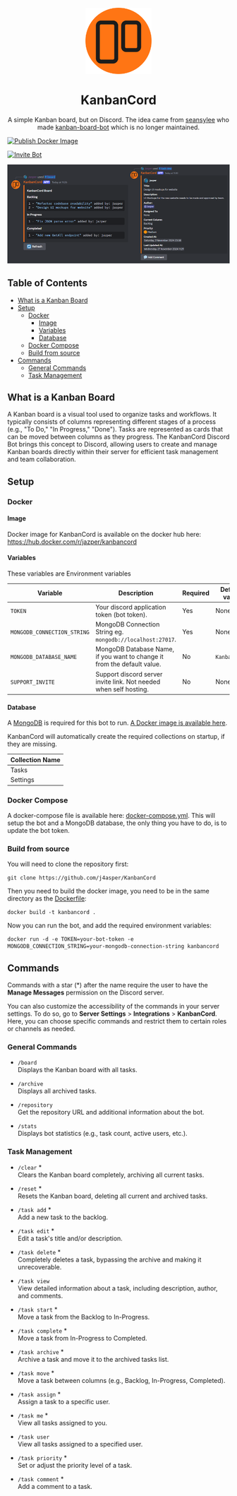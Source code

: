 <p align="center">
  <img width="150" src=".github/images/logo.png"/>
</p>

<h1 align="center">KanbanCord</h1>

<p align="center">
  A simple Kanban board, but on Discord. The idea came from <a href="https://github.com/seansylee" target="_blank">seansylee</a> who made <a href="https://github.com/seansylee/kanban-board-bot" target="_blank">kanban-board-bot</a> which is no longer maintained.
</p>

[![Publish Docker Image](https://github.com/j4asper/KanbanCord/actions/workflows/build-and-publish-docker-image.yml/badge.svg)](https://github.com/j4asper/KanbanCord/actions/workflows/build-and-publish-docker-image.yml)

[![Invite Bot](https://img.shields.io/badge/Invite%20Bot-7289DA?style=for-the-badge&logo=discord&logoColor=white)](https://discord.com/oauth2/authorize?client_id=1301269207073165444)

![Example](.github/images/example.png)

## Table of Contents

<!-- TOC -->
* [What is a Kanban Board](#what-is-a-kanban-board)
* [Setup](#setup)
  * [Docker](#docker)
    * [Image](#image)
    * [Variables](#variables)
    * [Database](#database)
  * [Docker Compose](#docker-compose)
  * [Build from source](#build-from-source)
* [Commands](#commands)
  * [General Commands](#general-commands)
  * [Task Management](#task-management)
<!-- TOC -->

## What is a Kanban Board

A Kanban board is a visual tool used to organize tasks and workflows. It typically consists of columns representing different stages of a process (e.g., "To Do," "In Progress," "Done"). Tasks are represented as cards that can be moved between columns as they progress. The KanbanCord Discord Bot brings this concept to Discord, allowing users to create and manage Kanban boards directly within their server for efficient task management and team collaboration.

## Setup

### Docker

#### Image

Docker image for KanbanCord is available on the docker hub here: https://hub.docker.com/r/jazper/kanbancord

#### Variables

These variables are Environment variables

| Variable                    | Description                                                             | Required | Default value |
|-----------------------------|-------------------------------------------------------------------------|----------|---------------|
| `TOKEN`                     | Your discord application token (bot token).                             | Yes      | None          |
| `MONGODB_CONNECTION_STRING` | MongoDB Connection String eg. `mongodb://localhost:27017`.              | Yes      | None          |
| `MONGODB_DATABASE_NAME`     | MongoDB Database Name, if you want to change it from the default value. | No       | `KanbanCord`  |
| `SUPPORT_INVITE`            | Support discord server invite link. Not needed when self hosting.       | No       | None          |


#### Database

A [MongoDB](https://www.mongodb.com/) is required for this bot to run. [A Docker image is available here](https://hub.docker.com/r/mongodb/mongodb-community-server).

KanbanCord will automatically create the required collections on startup, if they are missing.

| Collection Name |
|-----------------|
| Tasks           |
| Settings        |

### Docker Compose

A docker-compose file is available here: [docker-compose.yml](docker-compose.yml). This will setup the bot and a MongoDB database, the only thing you have to do, is to update the bot token.

### Build from source

You will need to clone the repository first:

```console
git clone https://github.com/j4asper/KanbanCord
```

Then you need to build the docker image, you need to be in the same directory as the [Dockerfile](Dockerfile):

```console
docker build -t kanbancord .
```

Now you can run the bot, and add the required environment variables:

```console
docker run -d -e TOKEN=your-bot-token -e MONGODB_CONNECTION_STRING=your-mongodb-connection-string kanbancord
```

## Commands

Commands with a star (*) after the name require the user to have the **Manage Messages** permission on the Discord server.

You can also customize the accessibility of the commands in your server settings. To do so, go to **Server Settings** > **Integrations** > **KanbanCord**. Here, you can choose specific commands and restrict them to certain roles or channels as needed.

### General Commands

- `/board`  
  Displays the Kanban board with all tasks.
  
- `/archive`  
  Displays all archived tasks.

- `/repository`  
  Get the repository URL and additional information about the bot.

- `/stats`  
  Displays bot statistics (e.g., task count, active users, etc.).

### Task Management

- `/clear` *  
  Clears the Kanban board completely, archiving all current tasks.

- `/reset` *  
  Resets the Kanban board, deleting all current and archived tasks.

- `/task add` *  
  Add a new task to the backlog.

- `/task edit` *  
  Edit a task's title and/or description.

- `/task delete` *  
  Completely deletes a task, bypassing the archive and making it unrecoverable.

- `/task view`  
  View detailed information about a task, including description, author, and comments.

- `/task start` *  
  Move a task from the Backlog to In-Progress.

- `/task complete` *  
  Move a task from In-Progress to Completed.

- `/task archive` *  
  Archive a task and move it to the archived tasks list.

- `/task move` *  
  Move a task between columns (e.g., Backlog, In-Progress, Completed).

- `/task assign` *  
  Assign a task to a specific user.

- `/task me` *  
  View all tasks assigned to you.

- `/task user`  
  View all tasks assigned to a specified user.

- `/task priority` *  
  Set or adjust the priority level of a task.

- `/task comment` *  
  Add a comment to a task.
